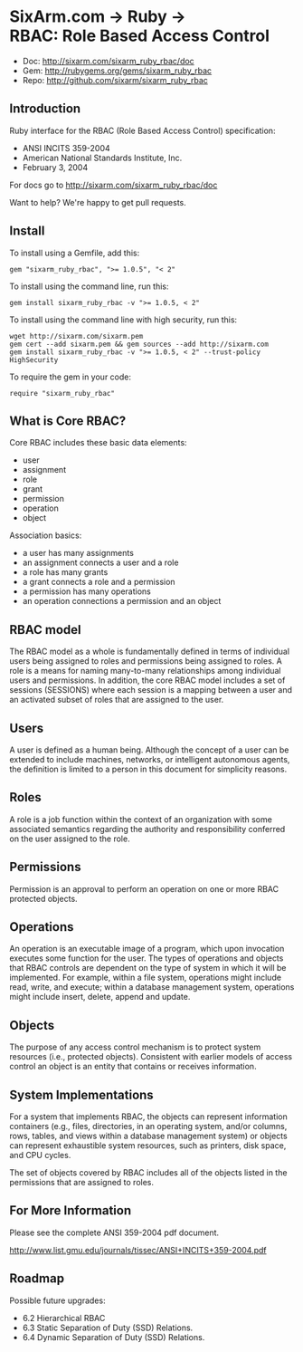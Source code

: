 # SixArm.com → Ruby → <br> RBAC: Role Based Access Control

* Doc: <http://sixarm.com/sixarm_ruby_rbac/doc>
* Gem: <http://rubygems.org/gems/sixarm_ruby_rbac>
* Repo: <http://github.com/sixarm/sixarm_ruby_rbac>
<!--header-shut-->


## Introduction

Ruby interface for the RBAC (Role Based Access Control) specification:

  * ANSI INCITS 359-2004
  * American National Standards Institute, Inc.
  * February 3, 2004

For docs go to <http://sixarm.com/sixarm_ruby_rbac/doc>

Want to help? We're happy to get pull requests.


<!--install-opent-->

## Install

To install using a Gemfile, add this:

    gem "sixarm_ruby_rbac", ">= 1.0.5", "< 2"

To install using the command line, run this:

    gem install sixarm_ruby_rbac -v ">= 1.0.5, < 2"

To install using the command line with high security, run this:

    wget http://sixarm.com/sixarm.pem
    gem cert --add sixarm.pem && gem sources --add http://sixarm.com
    gem install sixarm_ruby_rbac -v ">= 1.0.5, < 2" --trust-policy HighSecurity

To require the gem in your code:

    require "sixarm_ruby_rbac"

<!--install-shut-->


## What is Core RBAC?

Core RBAC includes these basic data elements:

  * user
  * assignment
  * role
  * grant
  * permission
  * operation
  * object

Association basics:

  * a user has many assignments
  * an assignment connects a user and a role
  * a role has many grants
  * a grant connects a role and a permission
  * a permission has many operations
  * an operation connections a permission and an object

## RBAC model

The RBAC model as a whole is fundamentally defined in terms of individual
users being assigned to roles and permissions being assigned to roles.
A role is a means for naming many-to-many relationships
among individual users and permissions. In addition, the core RBAC
model includes a set of sessions (SESSIONS) where each session is
a mapping between a user and an activated subset of roles that are
assigned to the user.


## Users

A user is defined as a human being. Although the concept of a user
can be extended to include machines, networks, or intelligent autonomous
agents, the definition is limited to a person in this document for
simplicity reasons.


## Roles

A role is a job function within the context of an organization
with some associated semantics regarding the authority and
responsibility conferred on the user assigned to the role.


## Permissions

Permission is an approval to perform an operation on one or more
RBAC protected objects.


## Operations

An operation is an executable image of a program, which upon invocation
executes some function for the user. The types of operations and objects
that RBAC controls are dependent on the type of system in which it will
be implemented. For example, within a file system, operations might
include read, write, and execute; within a database management system,
operations might include insert, delete, append and update.


## Objects

The purpose of any access control mechanism is to protect system resources (i.e.,
protected objects). Consistent with earlier models of access control an object is an entity
that contains or receives information.


## System Implementations

For a system that implements RBAC, the objects
can represent information containers (e.g., files, directories, in an operating system,
and/or columns, rows, tables, and views within a database management system) or
objects can represent exhaustible system resources, such as printers, disk space, and CPU
cycles.

The set of objects covered by RBAC includes all of the objects listed in the
permissions that are assigned to roles.


## For More Information

Please see the complete ANSI 359-2004 pdf document.

http://www.list.gmu.edu/journals/tissec/ANSI+INCITS+359-2004.pdf


## Roadmap

Possible future upgrades:

  * 6.2 Hierarchical RBAC
  * 6.3 Static Separation of Duty (SSD) Relations.
  * 6.4 Dynamic Separation of Duty (SSD) Relations.
